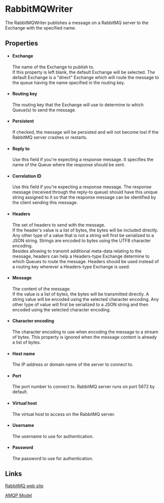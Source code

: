 RabbitMQWriter
==============

The RabbitMQWriter publishes a message on a RabbitMQ server to the Exchange with the
specified name.

Properties
----------

-  #### Exchange

    The name of the Exchange to publish to.  
     If this property is left blank, the default Exchange will be
    selected. The default Exchange is a "direct" Exchange which will
    route the message to the queue having the name specified in the
    routing key.

-  #### Routing key

    The routing key that the Exchange will use to determine to which
    Queue(s) to send the message.

-  #### Persistent

    If checked, the message will be persisted and will not become lost
    if the RabbitMQ server crashes or restarts.

-  #### Reply to

    Use this field if you're expecting a response message. It specifies
    the name of the Queue where the response should be sent.

-  #### Correlation ID

    Use this field if you're expecting a response message. The response
    message (received through the reply-to queue) should have this
    unique string assigned to it so that the response message can be
    identified by the client sending this message.

-  #### Headers

    The set of headers to send with the message.  
     If the header's value is a list of bytes, the bytes will be
    included directly. Any other type of a value that is not a string
    will first be serialized to a JSON string. Strings are encoded to
    bytes using the UTF8 character encoding.  
     Besides allowing to transmit additional meta-data relating to the
    message, headers can help a Headers-type Exchange determine to which
    Queues to route the message. Headers should be used instead of a
    routing key wherever a Headers-type Exchange is used.

-  #### Message

    The content of the message.  
     If the value is a list of bytes, the bytes will be transmitted
    directly. A string value will be encoded using the selected
    character encoding. Any other type of value will first be serialized
    to a JSON string and then encoded using the selected character
    encoding.

-  #### Character encoding

    The character encoding to use when encoding the message to a stream
    of bytes. This property is ignored when the message content is
    already a list of bytes.

-  #### Host name

    The IP address or domain name of the server to connect to.

- #### Port

    The port number to connect to. RabbitMQ server runs on port 5672 by
    default.

- #### Virtual host

    The virtual host to access on the RabbitMQ server.

- #### Username

    The username to use for authentication.

- #### Password

    The password to use for authentication.

Links
-----

[RabbitMQ web site](http://www.rabbitmq.com)

[AMQP Model](https://www.rabbitmq.com/tutorials/amqp-concepts.html)
